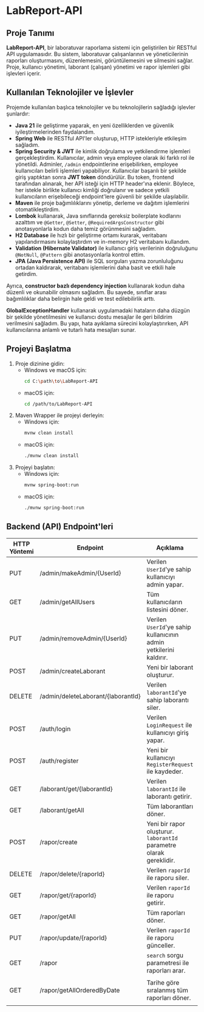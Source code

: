 # LabReport-API

## Proje Tanımı

**LabReport-API**, bir laboratuvar raporlama sistemi için geliştirilen bir RESTful API uygulamasıdır. Bu sistem, laboratuvar çalışanlarının ve yöneticilerinin raporları oluşturmasını, düzenlemesini, görüntülemesini ve silmesini sağlar. Proje, kullanıcı yönetimi, laborant (çalışan) yönetimi ve rapor işlemleri gibi işlevleri içerir.

## Kullanılan Teknolojiler ve İşlevler

Projemde kullanılan başlıca teknolojiler ve bu teknolojilerin sağladığı işlevler şunlardır:

- **Java 21** ile geliştirme yaparak, en yeni özelliklerden ve güvenlik iyileştirmelerinden faydalandım.
- **Spring Web** ile RESTful API'ler oluşturup, HTTP istekleriyle etkileşim sağladım.
- **Spring Security & JWT** ile kimlik doğrulama ve yetkilendirme işlemleri gerçekleştirdim. Kullanıcılar, admin veya employee olarak iki farklı rol ile yönetildi. Adminler, `/admin` endpointlerine erişebilirken, employee kullanıcıları belirli işlemleri yapabiliyor. Kullanıcılar başarılı bir şekilde giriş yaptıktan sonra **JWT token** döndürülür. Bu token, frontend tarafından alınarak, her API isteği için HTTP header'ına eklenir. Böylece, her istekle birlikte kullanıcı kimliği doğrulanır ve sadece yetkili kullanıcıların erişebileceği endpoint'lere güvenli bir şekilde ulaşılabilir.
- **Maven** ile proje bağımlılıklarını yönetip, derleme ve dağıtım işlemlerini otomatikleştirdim.
- **Lombok** kullanarak, Java sınıflarında gereksiz boilerplate kodlarını azalttım ve `@Getter`, `@Setter`, `@RequiredArgsConstructor` gibi anotasyonlarla kodun daha temiz görünmesini sağladım.
- **H2 Database** ile hızlı bir geliştirme ortamı kurarak, veritabanı yapılandırmasını kolaylaştırdım ve in-memory H2 veritabanı kullandım.
- **Validation (Hibernate Validator)** ile kullanıcı giriş verilerinin doğruluğunu `@NotNull`, `@Pattern` gibi anotasyonlarla kontrol ettim. 
- **JPA (Java Persistence API)** ile SQL sorguları yazma zorunluluğunu ortadan kaldırarak, veritabanı işlemlerini daha basit ve etkili hale getirdim.

Ayrıca, **constructor bazlı dependency injection** kullanarak kodun daha düzenli ve okunabilir olmasını sağladım. Bu sayede, sınıflar arası bağımlılıklar daha belirgin hale geldi ve test edilebilirlik arttı.

**GlobalExceptionHandler** kullanarak uygulamadaki hataların daha düzgün bir şekilde yönetilmesini ve kullanıcı dostu mesajlar ile geri bildirim verilmesini sağladım. Bu yapı, hata ayıklama sürecini kolaylaştırırken, API kullanıcılarına anlamlı ve tutarlı hata mesajları sunar.


## Projeyi Başlatma
1. Proje dizinine gidin:
   - Windows ve macOS için:
     ```bash
     cd C:\path\to\LabReport-API
     ```
   - macOS için:
     ```bash
     cd /path/to/LabReport-API
     ```
2. Maven Wrapper ile projeyi derleyin:
   - Windows için:
     ```bash
     mvnw clean install
     ```
   - macOS için:
     ```bash
     ./mvnw clean install
     ```
3. Projeyi başlatın:
   - Windows için:
     ```bash
     mvnw spring-boot:run
     ```
   - macOS için:
     ```bash
     ./mvnw spring-boot:run
     ```

## Backend (API) Endpoint'leri

| HTTP Yöntemi | Endpoint                                | Açıklama                                                                 | Kullanım Örneği                                                    |
|------------------|--------------------------------------------|--------------------------------------------------------------------------------|-------------------------------------------------------------------------|
| PUT              | /admin/makeAdmin/{UserId}                 | Verilen `UserId`'ye sahip kullanıcıyı admin yapar.                             | `PUT /admin/makeAdmin/123` (Kullanıcı ID 123 admin yapılır)            |
| GET              | /admin/getAllUsers                        | Tüm kullanıcıların listesini döner.                                            | `GET /admin/getAllUsers` (Tüm kullanıcılar döner)                       |
| PUT              | /admin/removeAdmin/{UserId}               | Verilen `UserId`'ye sahip kullanıcının admin yetkilerini kaldırır.             | `PUT /admin/removeAdmin/123` (Kullanıcı ID 123'in adminliği kaldırılır) |
| POST             | /admin/createLaborant                     | Yeni bir laborant oluşturur.                                                   | `POST /admin/createLaborant` (Yeni laborant ekler)                      |
| DELETE           | /admin/deleteLaborant/{laborantId}        | Verilen `laborantId`'ye sahip laborantı siler.                                 | `DELETE /admin/deleteLaborant/456` (Laborant ID 456 silinir)           |
| POST             | /auth/login                               | Verilen `LoginRequest` ile kullanıcıyı giriş yapar.                            | `POST /auth/login` (Giriş yapma işlemi)                                 |
| POST             | /auth/register                            | Yeni bir kullanıcıyı `RegisterRequest` ile kaydeder.                            | `POST /auth/register` (Yeni kullanıcı kaydı yapılır)                    |
| GET              | /laborant/get/{laborantId}                | Verilen `laborantId` ile laborantı getirir.                                     | `GET /laborant/get/789` (Laborant ID 789 bilgileri döner)               |
| GET              | /laborant/getAll                          | Tüm laborantları döner.                                                        | `GET /laborant/getAll` (Tüm laborantları listele)                       |
| POST             | /rapor/create                             | Yeni bir rapor oluşturur. `laborantId` parametre olarak gereklidir.            | `POST /rapor/create?laborantId=123` (Yeni rapor oluşturulup laborant 123'e atanır) |
| DELETE           | /rapor/delete/{raporId}                   | Verilen `raporId` ile raporu siler.                                            | `DELETE /rapor/delete/234` (Rapor ID 234 silinir)                       |
| GET              | /rapor/get/{raporId}                      | Verilen `raporId` ile raporu getirir.                                          | `GET /rapor/get/234` (Rapor ID 234'ün bilgileri döner)                  |
| GET              | /rapor/getAll                             | Tüm raporları döner.                                                           | `GET /rapor/getAll` (Tüm raporları listele)                             |
| PUT              | /rapor/update/{raporId}                   | Verilen `raporId` ile raporu günceller.                                        | `PUT /rapor/update/234` (Rapor ID 234 güncellenir)                      |
| GET              | /rapor                                    | `search` sorgu parametresi ile raporları arar.                                 | `GET /rapor?search=Ahmet` (Hastalarda "Ahmet" geçen raporları arar)|
| GET              | /rapor/getAllOrderedByDate                | Tarihe göre sıralanmış tüm raporları döner.                                    | `GET /rapor/getAllOrderedByDate` (Tarihe göre sıralanmış raporlar döner)|
